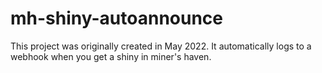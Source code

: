 # mh-shiny-autoannounce
This project was originally created in May 2022. It automatically logs to a webhook when you get a shiny in miner's haven.